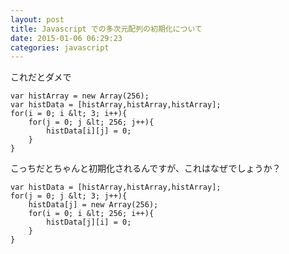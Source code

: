 ```yaml
---
layout: post
title: Javascript での多次元配列の初期化について
date: 2015-01-06 06:29:23
categories: javascript
---
```

<p>これだとダメで</p>

```
var histArray = new Array(256);
var histData = [histArray,histArray,histArray];
for(i = 0; i &lt; 3; i++){
    for(j = 0; j &lt; 256; j++){
        histData[i][j] = 0;
    }
}
```

<p>こっちだとちゃんと初期化されるんですが、これはなぜでしょうか？</p>

```
var histData = [histArray,histArray,histArray];
for(j = 0; j &lt; 3; j++){
    histData[j] = new Array(256);
    for(i = 0; i &lt; 256; i++){
        histData[j][i] = 0;
    }
}
```
